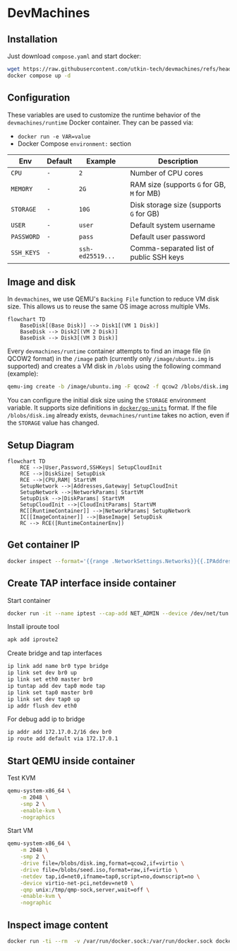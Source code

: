 # DevMachines

## Installation

Just download `compose.yaml` and start docker:

```sh
wget https://raw.githubusercontent.com/utkin-tech/devmachines/refs/heads/main/compose.yaml
docker compose up -d
```

## Configuration

These variables are used to customize the runtime behavior of the `devmachines/runtime` Docker container. They can be passed via:  
- `docker run -e VAR=value`  
- Docker Compose `environment:` section

| Env        | Default | Example          | Description                                |
| ---------- | ------- | ---------------- | ------------------------------------------ |
| `CPU`      | `-`     | `2`              | Number of CPU cores                        |
| `MEMORY`   | `-`     | `2G`             | RAM size (supports `G` for GB, `M` for MB) |
| `STORAGE`  | `-`     | `10G`            | Disk storage size (supports `G` for GB)    |
| `USER`     | `-`     | `user`           | Default system username                    |
| `PASSWORD` | `-`     | `pass`           | Default user password                      |
| `SSH_KEYS` | `-`     | `ssh-ed25519...` | Comma-separated list of public SSH keys    |

## Image and disk

In `devmachines`, we use QEMU's `Backing File` function to reduce VM disk size. This allows us to reuse the same OS image across multiple VMs.

```mermaid
flowchart TD
    BaseDisk[(Base Disk)] --> Disk1[(VM 1 Disk)]
    BaseDisk --> Disk2[(VM 2 Disk)]
    BaseDisk --> Disk3[(VM 3 Disk)]
```

Every `devmachines/runtime` container attempts to find an image file (in QCOW2 format) in the `/image` path (currently only `/image/ubuntu.img` is supported) and creates a VM disk in `/blobs` using the following command (example):

```bash
qemu-img create -b /image/ubuntu.img -F qcow2 -f qcow2 /blobs/disk.img 10G
```

You can configure the initial disk size using the `STORAGE` environment variable. It supports size definitions in [`docker/go-units`](https://pkg.go.dev/github.com/docker/go-units#RAMInBytes) format. If the file `/blobs/disk.img` already exists, `devmachines/runtime` takes no action, even if the `STORAGE` value has changed.

## Setup Diagram

```mermaid
flowchart TD
    RCE -->|User,Password,SSHKeys| SetupCloudInit
    RCE -->|DiskSize| SetupDisk
    RCE -->|CPU,RAM| StartVM
    SetupNetwork -->|Addresses,Gateway| SetupCloudInit
    SetupNetwork -->|NetworkParams| StartVM
    SetupDisk -->|DiskParams| StartVM
    SetupCloudInit -->|CloudInitParams| StartVM
    RC[[RuntimeContainer]] -->|NetworkParams| SetupNetwork
    IC[[ImageContainer]] -->|BaseImage| SetupDisk
    RC --> RCE([RuntimeContainerEnv])
```

## Get container IP

```sh
docker inspect --format='{{range .NetworkSettings.Networks}}{{.IPAddress}}{{end}}' runtime
```

## Create TAP interface inside container

Start container
```sh
docker run -it --name iptest --cap-add NET_ADMIN --device /dev/net/tun --device /dev/kvm alpine
```

Install iproute tool
```sh
apk add iproute2
```

Create bridge and tap interfaces
```sh
ip link add name br0 type bridge
ip link set dev br0 up
ip link set eth0 master br0
ip tuntap add dev tap0 mode tap
ip link set tap0 master br0
ip link set dev tap0 up
ip addr flush dev eth0
```

For debug add ip to bridge
```sh
ip addr add 172.17.0.2/16 dev br0
ip route add default via 172.17.0.1
```

## Start QEMU inside container

Test KVM
```sh
qemu-system-x86_64 \
    -m 2048 \
    -smp 2 \
    -enable-kvm \
    -nographics
```

Start VM
```sh
qemu-system-x86_64 \
    -m 2048 \
    -smp 2 \
    -drive file=/blobs/disk.img,format=qcow2,if=virtio \
    -drive file=/blobs/seed.iso,format=raw,if=virtio \
    -netdev tap,id=net0,ifname=tap0,script=no,downscript=no \
    -device virtio-net-pci,netdev=net0 \
    -qmp unix:/tmp/qmp-sock,server,wait=off \
    -enable-kvm \
    -nographic
```

## Inspect image content

```sh
docker run -ti --rm  -v /var/run/docker.sock:/var/run/docker.sock docker.io/wagoodman/dive devmachines/ubuntu
```
